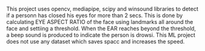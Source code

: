 This project uses opencv, mediapipe, scipy and winsound libraries to detect if a personn has closed his eyes for more than 2 secs. 
This is done by calculating EYE ASPECT RATIO of the face using landmarks all around the face and settiing a threshold.
When the EAR reaches beyond the threshold, a beep sound is produced to indicate the person is drowsi.
This ML project does not use any dataset which saves spacc and increases the speed.
